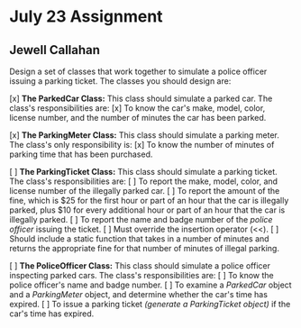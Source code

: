 # July 23 Assignment

## Jewell Callahan

Design a set of classes that work together to simulate a police officer issuing a parking ticket.  The classes you should design are:

[x] __The ParkedCar Class:__
  This class should simulate a parked car.  The class's responsibilities are:
    [x] To know the car's make, model, color, license number, and the number of minutes the car has been parked.

[x] __The ParkingMeter Class:__
 This class should simulate a parking meter.  The class's only responsibility is:
    [x] To know the number of minutes of parking time that has been purchased.

[ ] __The ParkingTicket Class:__
 This class should simulate a parking ticket.  The class's responsibilities are:
    [ ] To report the make, model, color, and license number of the illegally parked car.
    [ ] To report the amount of the fine, which is $25 for the first hour or part of an hour that the car is illegally parked, plus $10 for every additional hour or part of an hour that the car is illegally parked.
    [ ] To report the name and badge number of the _police officer_ issuing the ticket.
    [ ] Must override the insertion operator (<<).
    [ ] Should include a static function that takes in a number of minutes and returns the appropriate fine for that number of minutes of illegal parking.
    
[ ] __The PoliceOfficer Class:__
  This class should simulate a police officer inspecting parked cars.  The class's responsibilities are:
    [ ] To know the police officer's name and badge number.
    [ ] To examine a _ParkedCar_ object and a _ParkingMeter_ object, and determine whether the car's time has expired.
    [ ] To issue a parking ticket _(generate a ParkingTicket object)_ if the car's time has expired.